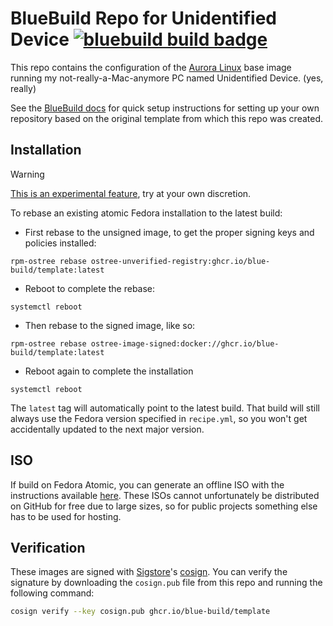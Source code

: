 # BlueBuild Repo for Unidentified Device [![bluebuild build badge](https://github.com/blue-build/template/actions/workflows/build.yml/badge.svg)](https://github.com/blue-build/template/actions/workflows/build.yml)

This repo contains the configuration of the [Aurora Linux](https://getaurora.dev/) base image running my not-really-a-Mac-anymore PC
named Unidentified Device. (yes, really)

See the [BlueBuild docs](https://blue-build.org/how-to/setup/) for quick setup instructions for setting up your own repository based
on the original template from which this repo was created.

## Installation

> [!WARNING]  
> [This is an experimental feature](https://www.fedoraproject.org/wiki/Changes/OstreeNativeContainerStable), try at your own
> discretion.

To rebase an existing atomic Fedora installation to the latest build:

- First rebase to the unsigned image, to get the proper signing keys and policies installed:

```shell
rpm-ostree rebase ostree-unverified-registry:ghcr.io/blue-build/template:latest
```

- Reboot to complete the rebase:

```shell
systemctl reboot
```

- Then rebase to the signed image, like so:

```shell
rpm-ostree rebase ostree-image-signed:docker://ghcr.io/blue-build/template:latest
```

- Reboot again to complete the installation

```shell
systemctl reboot
  ```

The `latest` tag will automatically point to the latest build. That build will still always use the Fedora version specified in
`recipe.yml`, so you won't get accidentally updated to the next major version.

## ISO

If build on Fedora Atomic, you can generate an offline ISO with the instructions available
[here](https://blue-build.org/learn/universal-blue/#fresh-install-from-an-iso). These ISOs cannot unfortunately be distributed on
GitHub for free due to large sizes, so for public projects something else has to be used for hosting.

## Verification

These images are signed with [Sigstore](https://www.sigstore.dev/)'s [cosign](https://github.com/sigstore/cosign). You can verify
the signature by downloading the `cosign.pub` file from this repo and running the following command:

```bash
cosign verify --key cosign.pub ghcr.io/blue-build/template
```

